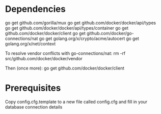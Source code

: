 # Dependencies
go get github.com/gorilla/mux
go get github.com/docker/docker/api/types 
go get github.com/docker/docker/api/types/container
go get github.com/docker/docker/client
go get github.com/docker/go-connections/nat
go get golang.org/x/crypto/acme/autocert
go get golang.org/x/net/context

To resolve vendor conflicts with go-connections/nat:
rm -rf src/github.com/docker/docker/vendor

Then (once more):
go get github.com/docker/docker/client

# Prerequisites
Copy config.cfg.template to a new file called config.cfg and fill in your database connection details
